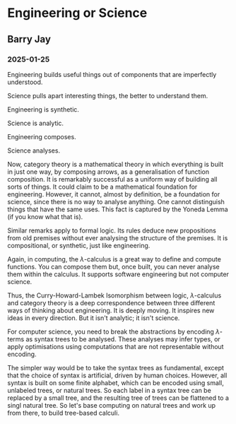 # Engineering or Science
## Barry Jay
### 2025-01-25

Engineering builds useful things out of components that are imperfectly understood.

Science pulls apart interesting things, the better to understand them.

Engineering is synthetic.

Science is analytic.

Engineering composes.

Science analyses.

Now, category theory is a mathematical theory in which everything is built in just one way, by composing arrows, as a generalisation of function composition.
It is remarkably successful as a uniform way of building all sorts of things. It could claim to be a mathematical foundation for engineering.
However, it cannot, almost by definition, be a foundation for science, since there is no way to analyse anything. One cannot distinguish things that have the same uses.
This fact is captured by the Yoneda Lemma (if you know what that is).

Similar remarks apply to formal logic. Its rules deduce new propositions from old premises without ever analysing the structure of the premises. It is compositional, or synthetic, just like engineering.

Again, in computing, the $\lambda$-calculus is a great way to define
and compute functions. You can compose them but, once built, you can
never analyse them within the calculus. It supports software
engineering but not computer science.

Thus, the Curry-Howard-Lambek Isomorphism between logic, $\lambda$-calculus and category theory is a deep correspondence between three different ways of thinking about engineering. It is deeply moving. It inspires new ideas in every direction. But it isn't analytic; it isn't science. 


For computer science, you need to break the
abstractions by encoding $\lambda$-terms  as syntax trees to be analysed. These analyses may infer types, or apply optimisations using computations that are not representable without encoding. 

The simpler way would be to take the syntax trees as fundamental, except that the choice of syntax is artificial, driven by human choices.
However, all syntax is built on some finite alphabet, which can be encoded using small, unlabeled trees, or natural trees. So each label in a syntax tree can be replaced by a small tree, and the resulting tree of trees can be flattened to a singl natural tree. So let's base computing on natural trees and work up from there, to build tree-based calculi. 
